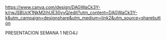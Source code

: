 https://www.canva.com/design/DAGWaCk3Y-k/rwJSBUcK1NkM2ihUE30yyQ/edit?utm_content=DAGWaCk3Y-k&utm_campaign=designshare&utm_medium=link2&utm_source=sharebutton

PRESENTACION SEMANA 1 NEO4J
